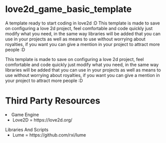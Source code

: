 # love2d_game_basic_template
A template ready to start coding in love2d :D
This template is made to save on configuring a love 2d project, feel comfortable and code quickly just modify what you need, in the same way libraries will be added that you can use in your projects as well as means to use without worrying about royalties, if you want you can give a mention in your project to attract more people :D

This template is made to save on configuring a love 2d project, feel comfortable and code quickly just modify what you need, in the same way libraries will be added that you can use in your projects as well as means to use without worrying about royalties, if you want you can give a mention in your project to attract more people :D

# Third Party Resources
<li>
  Game Engine
  <ul>       
    <li>
      Love2D = https://love2d.org/    
     </li>
  </ul>
  Libraries And Scripts
  <ul>
    <li>
      Lume = https://github.com/rxi/lume    
    </li>
  </ul>
</li>
